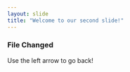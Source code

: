 ```yaml
---
layout: slide
title: "Welcome to our second slide!"
---
```

### File Changed ###
Use the left arrow to go back!
